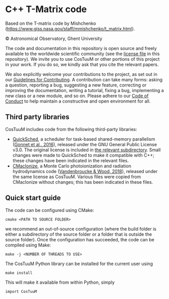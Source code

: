 # C++ T-Matrix code
Based on the T-matrix code by Mishchenko (https://www.giss.nasa.gov/staff/mmishchenko/t_matrix.html).

© Astronomical Observatory, Ghent University

The code and documentation in this repository is open source and freely available to the worldwide scientific community (see the [license file](COPYING) in this repository). We invite you to use CosTuuM or other portions of this project in your work. If you do so, we kindly ask that you cite the relevant papers.

We also explicitly welcome your contributions to the project, as set out in our [Guidelines for Contributing](CONTRIBUTING.md). A contribution can take many forms: asking a question, reporting a bug, suggesting a new feature, correcting or improving the documentation, writing a tutorial, fixing a bug, implementing a new class or a new module, and so on. Please adhere to our [Code of Conduct](CODE_OF_CONDUCT.md) to help maintain a constructive and open environment for all.

## Third party libraries

CosTuuM includes code from the following third-party libraries:
 - [QuickSched](https://gitlab.cosma.dur.ac.uk/swift/quicksched), a scheduler for task-based shared-memory parallelism ([Gonnet et al., 2016](https://arxiv.org/abs/1601.05384)), released under the GNU General Public License v3.0. The original license is included in [the relevant subdirectory](quicksched/COPYING). Small changes were made to QuickSched to make it compatible with C++; these changes have been indicated in the relevant files.
 - [CMacIonize](https://github.com/bwvdnbro/CMacIonize), a Monte Carlo photoionization and radiation hydrodynamics code ([Vandenbroucke & Wood, 2018](https://ui.adsabs.harvard.edu/abs/2018ascl.soft02003V/abstract)), released under the same license as CosTuuM. Various files were copied from CMacIonize without changes; this has been indicated in these files.

## Quick start guide

The code can be configured using CMake:

```
cmake <PATH TO SOURCE FOLDER>
```

we recommend an out-of-source configuration (where the build folder is 
either a subdirectory of the source folder or a folder that is outside 
the source folder). Once the configuration has succeeded, the code can 
be compiled using Make:

```
make -j <NUMBER OF THREADS TO USE>
```

The CosTuuM Python library can be installed for the current user using

```
make install
```

This will make it available from within Python, simply

```
import CosTuuM
```
